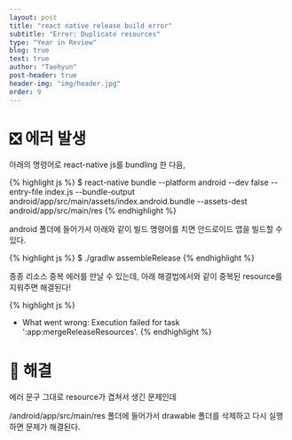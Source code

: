 ```yaml
---
layout: post
title: "react native release build error"
subtitle: "Error: Duplicate resources"
type: "Year in Review"
blog: true
text: true
author: "Taehyun"
post-header: true
header-img: "img/header.jpg"
order: 9
---
```


# ❎ 에러 발생

아래의 명령어로 react-native js를 bundling 한 다음,

{% highlight js %}
$ react-native bundle --platform android --dev false --entry-file index.js --bundle-output android/app/src/main/assets/index.android.bundle --assets-dest android/app/src/main/res
{% endhighlight %}

android 폴더에 들어가서 아래와 같이 빌드 명령어를 치면 안드로이드 앱을 빌드할 수 있다.

{% highlight js %}
$ ./gradlw assembleRelease
{% endhighlight %}

종종 리소스 중복 에러를 만날 수 있는데, 아래 해결법에서와 같이 중복된 resource를 지워주면 해결된다!

{% highlight js %}
* What went wrong:
Execution failed for task ':app:mergeReleaseResources'.
{% endhighlight %}

# 🌟 해결

에러 문구 그대로 resource가 겹쳐서 생긴 문제인데

/android/app/src/main/res 폴더에 들어가서 drawable 폴더를 삭제하고 다시 실행하면 문제가 해결된다.
